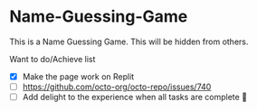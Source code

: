 # Name-Guessing-Game
This is a Name Guessing Game. This will be hidden from others.


Want to do/Achieve list

- [x] Make the page work on Replit
- [ ] https://github.com/octo-org/octo-repo/issues/740
- [ ] Add delight to the experience when all tasks are complete :tada:
